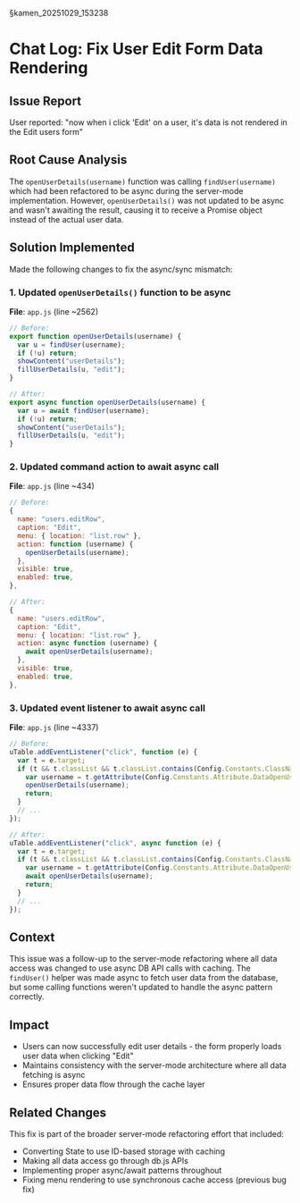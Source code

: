§kamen_20251029_153238

# Chat Log: Fix User Edit Form Data Rendering

## Issue Report
User reported: "now when i click 'Edit' on a user, it's data is not rendered in the Edit users form"

## Root Cause Analysis
The `openUserDetails(username)` function was calling `findUser(username)` which had been refactored to be async during the server-mode implementation. However, `openUserDetails()` was not updated to be async and wasn't awaiting the result, causing it to receive a Promise object instead of the actual user data.

## Solution Implemented
Made the following changes to fix the async/sync mismatch:

### 1. Updated `openUserDetails()` function to be async
**File**: `app.js` (line ~2562)
```javascript
// Before:
export function openUserDetails(username) {
  var u = findUser(username);
  if (!u) return;
  showContent("userDetails");
  fillUserDetails(u, "edit");
}

// After:
export async function openUserDetails(username) {
  var u = await findUser(username);
  if (!u) return;
  showContent("userDetails");
  fillUserDetails(u, "edit");
}
```

### 2. Updated command action to await async call
**File**: `app.js` (line ~434)
```javascript
// Before:
{
  name: "users.editRow",
  caption: "Edit",
  menu: { location: "list.row" },
  action: function (username) {
    openUserDetails(username);
  },
  visible: true,
  enabled: true,
},

// After:
{
  name: "users.editRow",
  caption: "Edit",
  menu: { location: "list.row" },
  action: async function (username) {
    await openUserDetails(username);
  },
  visible: true,
  enabled: true,
},
```

### 3. Updated event listener to await async call
**File**: `app.js` (line ~4337)
```javascript
// Before:
uTable.addEventListener("click", function (e) {
  var t = e.target;
  if (t && t.classList && t.classList.contains(Config.Constants.ClassName.LinkBtn)) {
    var username = t.getAttribute(Config.Constants.Attribute.DataOpenUser);
    openUserDetails(username);
    return;
  }
  // ...
});

// After:
uTable.addEventListener("click", async function (e) {
  var t = e.target;
  if (t && t.classList && t.classList.contains(Config.Constants.ClassName.LinkBtn)) {
    var username = t.getAttribute(Config.Constants.Attribute.DataOpenUser);
    await openUserDetails(username);
    return;
  }
  // ...
});
```

## Context
This issue was a follow-up to the server-mode refactoring where all data access was changed to use async DB API calls with caching. The `findUser()` helper was made async to fetch user data from the database, but some calling functions weren't updated to handle the async pattern correctly.

## Impact
- Users can now successfully edit user details - the form properly loads user data when clicking "Edit"
- Maintains consistency with the server-mode architecture where all data fetching is async
- Ensures proper data flow through the cache layer

## Related Changes
This fix is part of the broader server-mode refactoring effort that included:
- Converting State to use ID-based storage with caching
- Making all data access go through db.js APIs
- Implementing proper async/await patterns throughout
- Fixing menu rendering to use synchronous cache access (previous bug fix)

